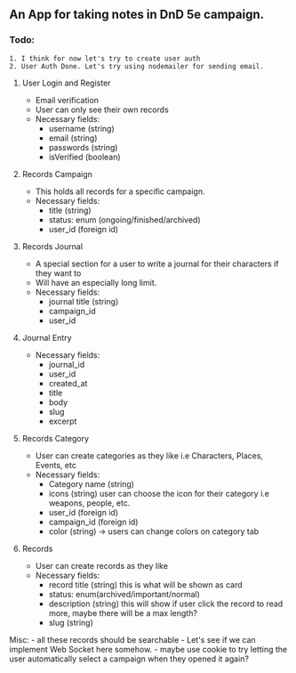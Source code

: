 ## An App for taking notes in DnD 5e campaign.

### Todo:
    1. I think for now let's try to create user auth
    2. User Auth Done. Let's try using nodemailer for sending email.

1. User Login and Register
    - Email verification
    - User can only see their own records
    - Necessary fields: 
        - username (string)
        - email (string)
        - passwords (string)
        - isVerified (boolean)

2. Records Campaign
    - This holds all records for a specific campaign.
    - Necessary fields: 
        - title (string)
        - status: enum (ongoing/finished/archived)
        - user_id (foreign id)

3. Records Journal
    - A special section for a user to write a journal for their characters if they want to
    - Will have an especially long limit.
    - Necessary fields:
        - journal title (string)
        - campaign_id
        - user_id

4. Journal Entry
    - Necessary fields:
        - journal_id
        - user_id
        - created_at
        - title
        - body
        - slug
        - excerpt

5. Records Category
    - User can create categories as they like i.e Characters, Places, Events, etc
    - Necessary fields:
        - Category name (string)
        - icons (string) user can choose the icon for their category i.e weapons, people, etc.
        - user_id (foreign id)
        - campaign_id (foreign id)
        - color (string) -> users can change colors on category tab

6. Records
    - User can create records as they like
    - Necessary fields: 
        - record title (string) this is what will be shown as card
        - status: enum(archived/important/normal)
        - description (string) this will show if user click the record to read more, maybe there will be a max length?
        - slug (string)

Misc:
    - all these records should be searchable
    - Let's see if we can implement Web Socket here somehow.
    - maybe use cookie to try letting the user automatically select a campaign when they opened it again?